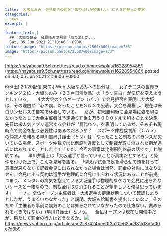 ```yaml
---
title:  大坂なおみ　会見拒否の罰金「取り消しが望ましい」ＣＡＳ仲裁人が提言  
categories:
- news
excerpt: |
  
feature_text: |
  ##  大坂なおみ　会見拒否の罰金「取り消しが...
  Sat, 05 Jun 2021 21:18:06  +0900
feature_image: "https://picsum.photos/2560/600?image=733"
image: "https://picsum.photos/2560/600?image=733"
---
```


[https://hayabusa9.5ch.net/test/read.cgi/mnewsplus/1622895486/](https://hayabusa9.5ch.net/test/read.cgi/mnewsplus/1622895486/)
posted on Sat, 05 Jun 2021 21:18:06  +0900

<!--more-->

6/5(土) 20:20配信 東スポWeb 大坂なおみへの処分は… 　女子テニスの世界ランキング２位・大坂なおみ（２３＝日清食品）の「うつ告白」が伝統を変えようとしている。 　４大大会の全仏オープン（パリ）で会見拒否を表明した大坂は、その理由が〝心の病〟だったことをＳＮＳで公表。大会を棄権し、現在は米ロサンゼルスの自宅で休養している。 　だが、初戦勝利後に会見場に姿を現さなかったとして大会主催者は予定通り罰金１万５０００ドルを科すことを決定。先日は米人気アプリ運営する会社が〝肩代わり〟を表明しているが、そもそも現時点で罰金を払う必要性はあるのだろうか？ 　スポーツ仲裁裁判所（ＣＡＳ）の仲裁人を務める早川吉尚弁護士（５２）は「やったことと制裁のバランスが欠いている場合、スポーツ仲裁では比例原則違反として制裁が取り消された例が過去にはあります」とした上で「ただ、今回の事案は比例原則以前の話です」と説明する。 　早川弁護士は「大坂選手が言っていることが真実だとすると」と条件を付けた上で、こんな見解を語る。 「例えば試合で足を滑らせて頭を打って意識が戻らなくて記者会見に出られなかった場合は当然、罰金の対象にはなりません。会見に出る契約は選手が物理的に会見に出られる状況にあることが前提。つまり、メンタルの病気を抱えている大坂選手は物理的なケガで会見に出られないケースと一緒なので、制裁金は取り消されることが望ましいと僕は思っています」 　一方、全仏オープン主催者は「大坂選手の健康状態について確認しようとしたが、うまくいかなかった」と説明。大坂も診断書を提出していない。そのため「主催者も事前に病気のことは知らされていなかったので仕方ない。責められるべきではない」（早川弁護士）という。 　全仏オープンは現在も開催中だが、果たして罰金の行方はどうなるか。 ![](https://amd-pctr.c.yimg.jp/r/iwiz-amd/20210605-03260127-tospoweb-000-3-view.jpg) https://news.yahoo.co.jp/articles/5e2287424bee0f3b20e62ac981513dfa00e7d3b9
